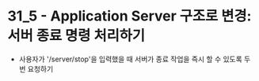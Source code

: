 # 31_5 - Application Server 구조로 변경: 서버 종료 명령 처리하기

 - 사용자가 '/server/stop'을 입력했을 때 서버가 종료 작업을 즉시 할 수 있도록 두 번 요청하기

